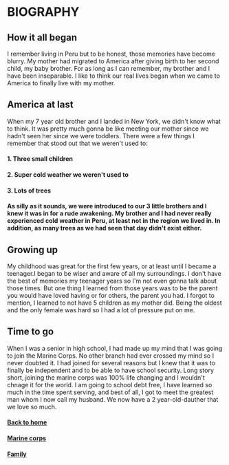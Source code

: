 # BIOGRAPHY
## How it all began
I remember living in Peru but to be honest, those memories have become blurry. My mother had migrated to America after giving birth to her second child, my baby brother. For as long as I can remember, my brother and I have been inseparable. I like to think our real lives began when we came to America to finally live with my mother. 
## America at last
When my 7 year old brother and I landed in New York, we didn't know what to think. It was pretty much gonna be like meeting our mother since we hadn't seen her since we were toddlers. There were a few things I remember that stood out that we weren't used to:
#### 1. Three small children
#### 2. Super cold weather we weren't used to
#### 3. Lots of trees 
#### As silly as it sounds, we were introduced to our 3 little brothers and I knew it was in for a rude awakening. My brother and I had never really experienced cold weather in Peru, at least not in the region we lived in. In addition, as many trees as we had seen that day didn't exist either.  
## Growing up 
My childhood was great for the first few years, or at least until I became a teenager.I began to be wiser and aware of all my surroundings. I don't have the best of memories my teenager years so I'm not even gonna talk about those times. But one thing I learned from those years was to be the parent you would have loved having or for others, the parent you had. I forgot to mention, I learned to not have 5 children as my mother did. Being the oldest and the only female was hard so I had a lot of pressure put on me.  
## Time to go
When I was a senior in high school, I had made up my mind that I was going to join the Marine Corps. No other branch had ever crossed my mind so I never doubted it. I had joined for several reasons but I knew that it was to finally be independent and to be able to have school security. Long story short, joining the marine corps was 100% life changing and I wouldn't chnage it for the world. I am going to school debt free, I have learned so much in the time spent serving, and best of all, I got to meet the greatest man whom I now call my husband. We now have a 2 year-old-dauther that we love so much. 
#### [Back to home](https://github.com/PMAYCOX1/PMAYCOX1.github.io/commit/8112e33ca4b8437c5658439427efb287a353f831)
#### [Marine corps](https://www.marines.com/)
#### [Family](https://www.scalsys.com/assets/download.php?file=/../quotes/bible-quotes-about-family/bible-quotes-about-family_102771.jpg)
